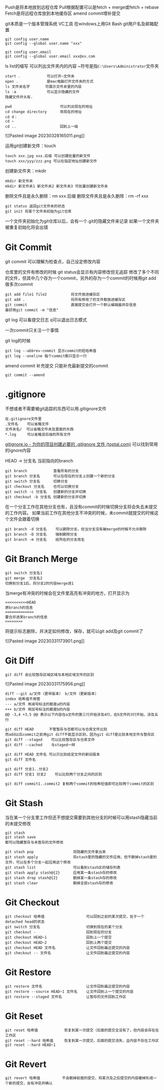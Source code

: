 Push是将本地放到远程仓库
Pull根据配置可以是fetch + merge或fetch + rebase
Fetch是将远程仓库放到本地缓存区
amend commit增补提交

git本质是一个版本管理系统 VC工具
在windows上用Git Bash
git用户名及邮箱配置

```
git config user.name
git config --global user.name "xxx"

git config user.email
git config --global user.email xxx@xx.com
```

ls list的缩写 可以列出文件夹内的内容
~符号是指`C:\Users\Administrator`文件夹
```
start .            可以打开~文件夹
open .             是mac电脑打开文件夹的方式
ls 文件夹名字       可展示文件夹里的内容
ls -a              可以显示隐藏的文件
隐藏文件开头有.

pwd                      可以列出现在的地址
cd change directory      改现在的地址
cd d：
cd ~
cd ..                    回到上一级
```

![[Pasted image 20230328165011.png]]

运用git创建新文件：touch
```
touch xxx.jpg xxx.后缀 可以创建批量的新文件
touch xxx/yyy/zzz.png 可以在指定地址创建新文件
```

创建新文件夹：mkdir
```
mkdir 新文件夹
mkdir 新文件夹1 新文件夹2 新文件夹3 可批量创建新文件夹
```

删除文件且是永久删除：rm xxx.后缀
删除文件夹且是永久删除：rm -rf xxx

```
git status 返回git文件夹的状态
git init 将某个文件夹初始为git仓库
```

一个文件夹初始化为git仓库以后，会有一个.git的隐藏文件来记录
如果一个文件夹被重复初始化将会出错

# Git Commit

git commit 可以理解为检查点，自己设定修改内容

仓库里的文件有修改的时候 git status会显示有内容修改但无追踪
修改了多个不同的文件，但其中几个存为一个commit，另外的存为一个commit的时候用git add 做多次commit

```
git add file1 file2           将文件放进缓存区
git add .                     将所有修改了的文件都放进缓存区
git commit                    直接提交会打开一个默认编辑器并存信息
最好用git commit -m "信息"
```

git log 可以看提交日志
q可以退出日志模式

一次commit只关注一个事情

git log的时候
```
git log --abbrev-commit 显示commit的短哈希值
git log --oneline 每个commit都只显示一行
```

amend commit 补充提交 只能补充最新提交的commit
```
git commit --amend
```

# .gitignore


不想或者不需要被git追踪的东西可以用.gitignore文件
```
在.gitignore文件里
.文件名    可以省略文件
文件夹名/  可以省略文件夹及里面的东西
*.log     可以省略该后缀的所有文件
```
[gitignore.io - 为你的项目创建必要的 .gitignore 文件 (toptal.com)](https://www.toptal.com/developers/gitignore/)
可以找到常用的ignore内容

HEAD -> 分支名 当前指向的branch

```
git branch            查看所有的分支
git branch 分支名      可以在现在的分支上创建一个新的分支
git switch 分支名      切换分支
git checkout 分支名    也可以切换分支
git switch -c 分支名   创建新的分支并切换
git checkout -b 分支名 创建新的分支并切换
```

在一个分支工作在其他分支也有，且没有commit的时候切换分支将会失去未提交的工作内容。
如果当前工作在其他分支不冲突的时候，未commit就提交的时候这个文件会跟着切换

```
git branch -d 分支名    可以删除分支，但当分支没有被merge的时候不允许删除
git branch -D 分支名    强制删除分支
git branch -m 分支名    给所在的分支改名
```

# Git Branch Merge

```
git switch 分支名1
git merge  分支名2
切换到分支1后，将分支2的内容merge进1
```

当merge有冲突的时候会在文件里高亮有冲突的地方，打开显示为

```
<<<<<<<<<<HEAD
原branch的信息
=============
要合并进来branch的信息
>>>>>>>>
```

将提示标志删除，并决定如何修改，保存，就可以git add及git commit了

![[Pasted image 20230331173901.png]]

# Git Diff

```
git diff 会比较暂存区域区域与本地区域文件的区别
```
![[Pasted image 20230331175956.png]]

```
diff --git a/文件（更早版本） b/文件（更新版本）
index 哈希值不用管
--- a/文件 用减号标注的都是a的内容
+++ b/文件 用加号标注的都是b的内容
@@ -3,4 +3,5 @@ 表示以下内容在a文件的第三行开始涉及4行，在b文件的3行开始，涉及五行
```

```
git diff HEAD       不管暂存与否都可以与仓库文件比较
而add以后commit之前用git diff不能显示区别，因为git diff是比较本地文件与暂存区
git diff --staged    可以比较暂存区与仓库文件
git diff --cached    与staged一样

git diff HEAD 文件名 可以只比较给定文件的新旧版本
git diff 文件名

git diff 分支1..分支2
git diff 分支1 分支2    可以比较两个分支之间的区别

git diff commit1..commit2 复制两个commit的哈希短值即可比较两个commit的区别
```

# Git Stash

当在某一个分支里工作但还不想提交需要到其他分支的时候可以用stash隐藏当前的未提交修改

```
git stash
git stash save
都可以隐藏暂存与未暂存的文件修改

git stash pop                  将隐藏的文件拿出来
git stash apply                将stash里的隐藏的文件应用，但不删掉stash里的文件，可以在多个分支一起应用这个修改
git stash list                 可以看到stash区的储存列表
git stash apply stash@{2}      应用某一条stash存的修改
git stash drop stash@{2}       删掉某一条stash存的修改
git stash clear                删掉全部stash存的修改
```

# Git Checkout

```
git checkout 哈希值                   可以回到之前的某次提交，处于一个detached head的状态
git switch 分支名                     切换到现在的某个分支
git checkout -                       回到现在的分支
git checkout HEAD~1                  回到上一个提交
git checkout HEAD~2                  回到上两个提交
git checkout HEAD 文件名              让文件回到最近提交的内容
git checkout -- 文件名                让文件回到最近提交的内容
```

# Git Restore

```
git restore 文件名                    让文件回到最近提交的内容
git restore --source HEAD~1 文件名    让文件回到上一个提交的内容
git restore --staged 文件名           让暂存的文件回到工作区
```

# Git Reset

```
git reset 哈希值            恢复到某一次提交（后面的提交全没有了，但内容会存在在工作区
git reset --hard 哈希值     恢复到某一次提交，后面的提交消失，且内容不存在工作区
git reset --hard HEAD~1
```

# Git Revert
```
git revert 哈希值          不会删掉前面的提交，将某次及之后提交的内容撤掉形成一个新的提交，会有冲突并确认
```